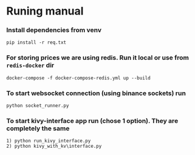 # Runing manual

### Install dependencies from venv

    pip install -r req.txt

### For storing prices we are using redis. Run it local or use from `redis-docker` dir

    docker-compose -f docker-compose-redis.yml up --build

### To start websocket connection (using binance sockets) run

    python socket_runner.py

### To start kivy-interface app run (chose 1 option). They are completely the same

    1) python run_kivy_interface.py
    2) python kivy_with_kv\interface.py